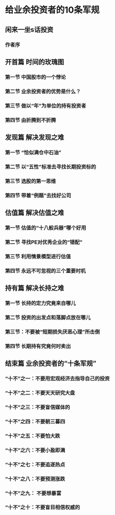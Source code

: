 # 给业余投资者的10条军规

## 闲来一坐s话投资

### 作者序



## 开首篇 时间的玫瑰图



### 第一节 中国股市的一个悖论



### 第二节 业余投资者的优势是什么？



### 第三节 做以“年”为单位的持有投资者



### 第四节 由折腾到不折腾



## 发现篇 解决发现之难



### 第一节 “恰似满仓中石油”



### 第二节 以“五性”标准去寻找长期投资标的



### 第三节 选股的第一思维



### 第四节 带着“例题”去找好公司



## 估值篇 解决估值之难



### 第一节 估值的“十八般兵器”哪个好用



### 第二节 寻找PE对优秀企业的“错配”



### 第三节 利用情景模型进行估值



### 第四节 永远不可忽视的三个重要时机



## 持有篇 解决长持之难



### 第一节 长持的定力究竟来自哪儿



### 第二节 投资的出发点和落脚点放在哪儿



### 第三节：不要被“短期损失厌恶心理”所击倒



### 第四节 长期持有究竟何时卖出



## 结束篇 业余投资者的“十条军规”



### “十不”之一：不要用宏观经济去指导自己的投资



### “十不”之二：不要天天研究大盘



### “十不”之三：不要盲信媒体的



### “十不”之四：不要朝三暮四



### “十不”之五：不要怕大跌



### “十不”之六：不要小盈即满



### “十不”之七：不要追逐热点



### “十不”之八：不要预测涨跌



### “十不”之九： 不要想暴富



### “十不”之十：不要盲目相信权威的


